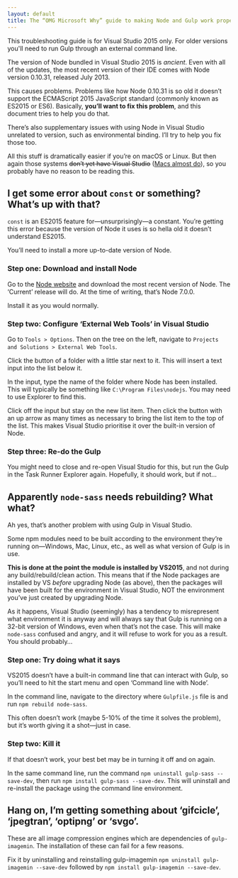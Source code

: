 ```yaml
---
layout: default
title: The “OMG Microsoft Why” guide to making Node and Gulp work properly in Visual Studio 2015
---
```


<aside class="aside aside--tangent">
This troubleshooting guide is for Visual Studio 2015 only. For older versions you'll need to run Gulp through an external command line.
</aside>

The version of Node bundled in Visual Studio 2015 is *ancient*. Even with all of the updates, the most recent version of their IDE comes with Node version 0.10.31, released July 2013. 

This causes problems. Problems like how Node 0.10.31 is so old it doesn’t support the ECMAScript 2015 JavaScript standard (commonly known as ES2015 or ES6). Basically, **you’ll want to fix this problem**, and this document tries to help you do that.

There’s also supplementary issues with using Node in Visual Studio unrelated to version, such as environmental binding. I’ll try to help you fix those too.

All this stuff is dramatically easier if you’re on macOS or Linux. But then again those systems <del>don’t yet have Visual Studio</del> ([Macs almost do](https://www.visualstudio.com/vs/visual-studio-mac/)), so you probably have no reason to be reading this. 

## I get some error about `const` or something? What’s up with that?

`const` is an ES2015 feature for—unsurprisingly—a constant. You’re getting this error because the version of Node it uses is so hella old it doesn’t understand ES2015. 

You’ll need to install a more up-to-date version of Node.

### Step one: Download and install Node

Go to the [Node website](https://nodejs.org/) and download the most recent version of Node. The ‘Current’ release will do. At the time of writing, that’s Node 7.0.0.

Install it as you would normally. 

### Step two: Configure ‘External Web Tools’ in Visual Studio

Go to `Tools > Options`. Then on the tree on the left, navigate to `Projects and Solutions > External Web Tools`.

Click the button of a folder with a little star next to it. This will insert a text input into the list below it.

In the input, type the name of the folder where Node has been installed. This will typically be something like `C:\Program Files\nodejs`. You may need to use Explorer to find this. 

Click off the input but stay on the new list item. Then click the button with an up arrow as many times as necessary to bring the list item to the top of the list. This makes Visual Studio prioritise it over the built-in version of Node. 

### Step three: Re-do the Gulp

You might need to close and re-open Visual Studio for this, but run the Gulp in the Task Runner Explorer again. Hopefully, it should work, but if not…

## Apparently `node-sass` needs rebuilding? What what?

Ah yes, that’s another problem with using Gulp in Visual Studio. 

Some npm modules need to be built according to the environment they’re running on—Windows, Mac, Linux, etc., as well as what version of Gulp is in use. 

&zwnj;**This is done at the point the module is installed by VS2015**, and not during any build/rebuild/clean action. This means that if the Node packages are installed by VS *before* upgrading Node (as above), then the packages will have been built for the environment in Visual Studio, NOT the environment you’ve just created by upgrading Node. 

As it happens, Visual Studio (seemingly) has a tendency to misrepresent what environment it is anyway and will always say that Gulp is running on a 32-bit version of Windows, even when that’s not the case. This will make `node-sass` confused and angry, and it will refuse to work for you as a result. You should probably…

### Step one: Try doing what it says

VS2015 doesn’t have a built-in command line that can interact with Gulp, so you’ll need to hit the start menu and open ‘Command line with Node’.

In the command line, navigate to the directory where `Gulpfile.js` file is and run `npm rebuild node-sass`. 

This often doesn’t work (maybe 5-10% of the time it solves the problem), but it’s worth giving it a shot—just in case.

### Step two: Kill it

If that doesn’t work, your best bet may be in turning it off and on again.

In the same command line, run the command `npm uninstall gulp-sass --save-dev`, then run `npm install gulp-sass --save-dev`. This will uninstall and re-install the package using the command line environment. 

## Hang on, I’m getting something about ‘gifcicle’, ‘jpegtran’, ‘optipng’ or ‘svgo’.

These are all image compression engines which are dependencies of `gulp-imagemin`. The installation of these can fail for a few reasons.

Fix it by uninstalling and reinstalling gulp-imagemin `npm uninstall gulp-imagemin --save-dev` followed by `npm install gulp-imagemin --save-dev`.